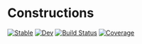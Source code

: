 # Constructions

[![Stable](https://img.shields.io/badge/docs-stable-blue.svg)](https://ATell-SoundTheory.github.io/Constructions.jl/stable)
[![Dev](https://img.shields.io/badge/docs-dev-blue.svg)](https://ATell-SoundTheory.github.io/Constructions.jl/dev)
[![Build Status](https://github.com/ATell-SoundTheory/Constructions.jl/actions/workflows/CI.yml/badge.svg?branch=main)](https://github.com/ATell-SoundTheory/Constructions.jl/actions/workflows/CI.yml?query=branch%3Amain)
[![Coverage](https://codecov.io/gh/ATell-SoundTheory/Constructions.jl/branch/main/graph/badge.svg)](https://codecov.io/gh/ATell-SoundTheory/Constructions.jl)
